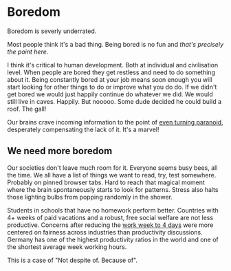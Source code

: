 # Boredom

Boredom is severly underrated.

Most people think it's a bad thing. Being bored is no fun and
*that's precisely the point here*.

I think it's critical to human development. Both at individual and
civilisation level. When people are bored they get restless and need
to do something about it. Being constantly bored at your job means soon
enough you will start looking for other things to do or improve what
you do do. If we didn't get bored we would just happily continue do
whatever we did. We would still live in caves. Happily. But nooooo.
Some dude decided he could build a roof. The gall!

Our brains crave incoming information to the point of
[even turning paranoid](https://www.bbc.com/future/article/20170526-inside-the-quietest-place-on-earth),
desperately compensating the lack of it. It's a marvel!


## We need more boredom

Our societies don't leave much room for it.
Everyone seems busy bees, all the time. We all have a list of things
we want to read, try, test somewhere. Probably on pinned browser tabs.
Hard to reach that magical moment where the brain spontaneously starts
to look for patterns. Stress also halts those lighting bulbs from
popping randomly in the shower.

Students in schools that have no homework perform better. Countries with
4+ weeks of paid vacations and a robust, free social welfare are not
less productive. Concerns after reducing the
[work week to 4 days](https://www.euronews.com/next/2024/02/02/the-four-day-week-which-countries-have-embraced-it-and-how-s-it-going-so-far)
were more centered on fairness across industries than productivity
discussions. Germany has one of the highest productivity ratios in
the world and one of the shortest average week working hours.

This is a case of "Not despite of. Because of".

